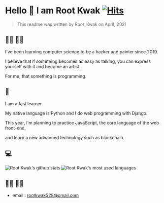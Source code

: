 # Hello :wave: I am Root Kwak [![Hits](https://hits.seeyoufarm.com/api/count/incr/badge.svg?url=https%3A%2F%2Fgithub.com%2Frootkwak528%2Fhit-counter&count_bg=%2379C83D&title_bg=%23555555&icon=&icon_color=%23E7E7E7&title=hits&edge_flat=false)](https://hits.seeyoufarm.com)

> This readme was written by Root_Kwak on April, 2021



## :man_technologist: :man_artist:

I've been learning computer science to be a hacker and painter since 2019.

I believe that if something becomes as easy as talking, you can express yourself with it and become an artist.

For me, that something is programming.



## :snake:

I am a fast learner.

My native language is Python and I do web programming with Django.

This year, I'm planning to practice JavaScript, the core language of the web front-end,

and learn a new advanced technology such as blockchain.



## :computer:

![Root Kwak's github stats](https://github-readme-stats-rootkwak528.vercel.app/api?username=rootkwak528&show_icons=true&theme=vue)
![Root Kwak's most used languages](https://github-readme-stats-rootkwak528.vercel.app/api/top-langs/?username=rootkwak528&show_icons=true&title_color=004386&icon_color=004386&layout=compact&card_width=445)



## :raising_hand_woman: :raising_hand_man:

* email : rootkwak528@gmail.com
